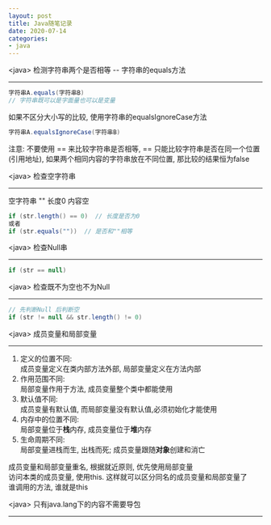 ```yaml
---
layout: post
title: Java随笔记录
date: 2020-07-14
categories:
- java
---
```


\<java\> 检测字符串两个是否相等 -- 字符串的equals方法<br>

----

```java
字符串A.equals(字符串B)
// 字符串既可以是字面量也可以是变量
```

如果不区分大小写的比较, 使用字符串的equalsIgnoreCase方法<br>
```java
字符串A.equalsIgnoreCase(字符串B)
```
注意: 不要使用 == 来比较字符串是否相等, == 只能比较字符串是否在同一个位置(引用地址), 如果两个相同内容的字符串放在不同位置, 那比较的结果恒为false<br>


\<java\> 检查空字符串<br>

----

空字符串 "" 长度0 内容空

```java
if (str.length() == 0)  // 长度是否为0
或者
if (str.equals(""))  // 是否和""相等
```

\<java\> 检查Null串

----

```java
if (str == null)
```

\<java\> 检查既不为空也不为Null

----

```java
// 先判断Null 后判断空
if (str != null && str.length() != 0)
```

\<java\> 成员变量和局部变量

----

1. 定义的位置不同:<br>
    成员变量定义在类内部方法外部,
    局部变量定义在方法内部
2. 作用范围不同:<br>
    局部变量作用于方法, 成员变量整个类中都能使用
3. 默认值不同:<br>
    成员变量有默认值, 而局部变量没有默认值,必须初始化才能使用<br>
4. 内存中的位置不同:<br>
    局部变量位于**栈**内存, 成员变量位于**堆**内存<br>
5. 生命周期不同:<br>局部变量进栈而生, 出栈而死; 成员变量跟随**对象**创建和消亡<br>

成员变量和局部变量重名, 根据就近原则, 优先使用局部变量<br>
访问本类的成员变量, 使用this. 这样就可以区分同名的成员变量和局部变量了<br>
谁调用的方法, 谁就是this<br>

\<java\> 只有java.lang下的内容不需要导包

----


